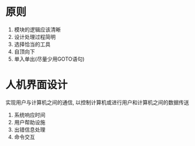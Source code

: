 # 原则
1. 模块的逻辑应该清晰
2. 设计处理过程简明
3. 选择恰当的工具
4. 自顶向下
5. 单入单出(尽量少用GOTO语句)

# 人机界面设计
实现用户与计算机之间的通信, 以控制计算机或进行用户和计算机之间的数据传送
1. 系统响应时间
2. 用户帮助设施
3. 出错信息处理
4. 命令交互